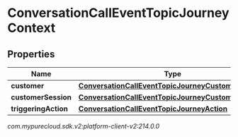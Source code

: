 # ConversationCallEventTopicJourneyContext


## Properties

| Name | Type | Description | Notes |
| ------------ | ------------- | ------------- | ------------- |
| **customer** | [**ConversationCallEventTopicJourneyCustomer**](ConversationCallEventTopicJourneyCustomer) |  |  [optional] |
| **customerSession** | [**ConversationCallEventTopicJourneyCustomerSession**](ConversationCallEventTopicJourneyCustomerSession) |  |  [optional] |
| **triggeringAction** | [**ConversationCallEventTopicJourneyAction**](ConversationCallEventTopicJourneyAction) |  |  [optional] |




_com.mypurecloud.sdk.v2:platform-client-v2:214.0.0_
